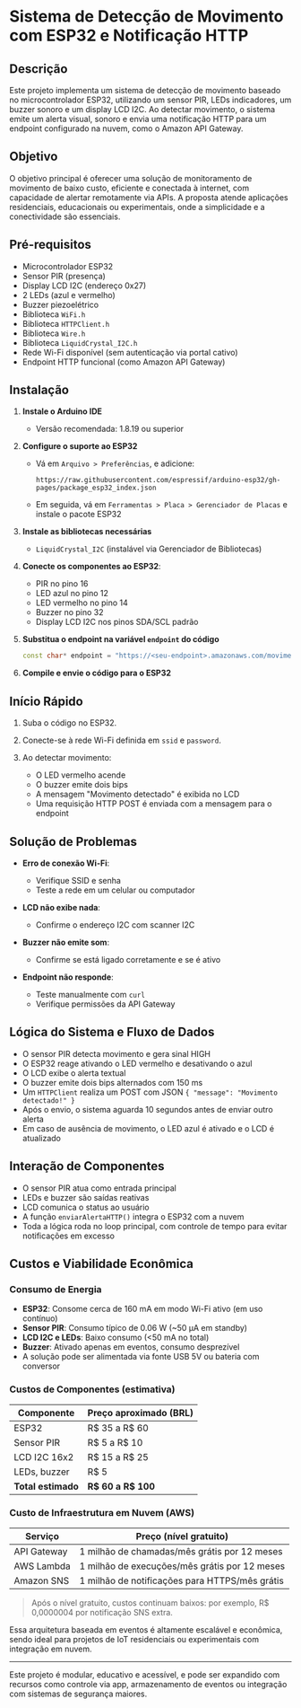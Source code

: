 # Sistema de Detecção de Movimento com ESP32 e Notificação HTTP

## Descrição

Este projeto implementa um sistema de detecção de movimento baseado no microcontrolador ESP32, utilizando um sensor PIR, LEDs indicadores, um buzzer sonoro e um display LCD I2C. Ao detectar movimento, o sistema emite um alerta visual, sonoro e envia uma notificação HTTP para um endpoint configurado na nuvem, como o Amazon API Gateway.

## Objetivo

O objetivo principal é oferecer uma solução de monitoramento de movimento de baixo custo, eficiente e conectada à internet, com capacidade de alertar remotamente via APIs. A proposta atende aplicações residenciais, educacionais ou experimentais, onde a simplicidade e a conectividade são essenciais.

## Pré-requisitos

* Microcontrolador ESP32
* Sensor PIR (presença)
* Display LCD I2C (endereço 0x27)
* 2 LEDs (azul e vermelho)
* Buzzer piezoelétrico
* Biblioteca `WiFi.h`
* Biblioteca `HTTPClient.h`
* Biblioteca `Wire.h`
* Biblioteca `LiquidCrystal_I2C.h`
* Rede Wi-Fi disponível (sem autenticação via portal cativo)
* Endpoint HTTP funcional (como Amazon API Gateway)

## Instalação

1. **Instale o Arduino IDE**

   * Versão recomendada: 1.8.19 ou superior

2. **Configure o suporte ao ESP32**

   * Vá em `Arquivo > Preferências`, e adicione:

     ```
     https://raw.githubusercontent.com/espressif/arduino-esp32/gh-pages/package_esp32_index.json
     ```
   * Em seguida, vá em `Ferramentas > Placa > Gerenciador de Placas` e instale o pacote ESP32

3. **Instale as bibliotecas necessárias**

   * `LiquidCrystal_I2C` (instalável via Gerenciador de Bibliotecas)

4. **Conecte os componentes ao ESP32**:

   * PIR no pino 16
   * LED azul no pino 12
   * LED vermelho no pino 14
   * Buzzer no pino 32
   * Display LCD I2C nos pinos SDA/SCL padrão

5. **Substitua o endpoint na variável `endpoint` do código**

   ```cpp
   const char* endpoint = "https://<seu-endpoint>.amazonaws.com/movimento";
   ```

6. **Compile e envie o código para o ESP32**

## Início Rápido

1. Suba o código no ESP32.
2. Conecte-se à rede Wi-Fi definida em `ssid` e `password`.
3. Ao detectar movimento:

   * O LED vermelho acende
   * O buzzer emite dois bips
   * A mensagem "Movimento detectado" é exibida no LCD
   * Uma requisição HTTP POST é enviada com a mensagem para o endpoint

## Solução de Problemas

* **Erro de conexão Wi-Fi**:

  * Verifique SSID e senha
  * Teste a rede em um celular ou computador

* **LCD não exibe nada**:

  * Confirme o endereço I2C com scanner I2C

* **Buzzer não emite som**:

  * Confirme se está ligado corretamente e se é ativo

* **Endpoint não responde**:

  * Teste manualmente com `curl`
  * Verifique permissões da API Gateway

## Lógica do Sistema e Fluxo de Dados

* O sensor PIR detecta movimento e gera sinal HIGH
* O ESP32 reage ativando o LED vermelho e desativando o azul
* O LCD exibe o alerta textual
* O buzzer emite dois bips alternados com 150 ms
* Um `HTTPClient` realiza um POST com JSON `{ "message": "Movimento detectado!" }`
* Após o envio, o sistema aguarda 10 segundos antes de enviar outro alerta
* Em caso de ausência de movimento, o LED azul é ativado e o LCD é atualizado

## Interação de Componentes

* O sensor PIR atua como entrada principal
* LEDs e buzzer são saídas reativas
* LCD comunica o status ao usuário
* A função `enviarAlertaHTTP()` integra o ESP32 com a nuvem
* Toda a lógica roda no loop principal, com controle de tempo para evitar notificações em excesso

## Custos e Viabilidade Econômica

### Consumo de Energia

* **ESP32**: Consome cerca de 160 mA em modo Wi-Fi ativo (em uso contínuo)
* **Sensor PIR**: Consumo típico de 0.06 W (\~50 µA em standby)
* **LCD I2C e LEDs**: Baixo consumo (<50 mA no total)
* **Buzzer**: Ativado apenas em eventos, consumo desprezível
* A solução pode ser alimentada via fonte USB 5V ou bateria com conversor

### Custos de Componentes (estimativa)

| Componente         | Preço aproximado (BRL) |
| ------------------ | ---------------------- |
| ESP32              | R\$ 35 a R\$ 60        |
| Sensor PIR         | R\$ 5 a R\$ 10         |
| LCD I2C 16x2       | R\$ 15 a R\$ 25        |
| LEDs, buzzer       | R\$ 5                  |
| **Total estimado** | **R\$ 60 a R\$ 100**   |

### Custo de Infraestrutura em Nuvem (AWS)

| Serviço     | Preço (nível gratuito)                         |
| ----------- | ---------------------------------------------- |
| API Gateway | 1 milhão de chamadas/mês grátis por 12 meses   |
| AWS Lambda  | 1 milhão de execuções/mês grátis por 12 meses  |
| Amazon SNS  | 1 milhão de notificações para HTTPS/mês grátis |

> Após o nível gratuito, custos continuam baixos: por exemplo, R\$ 0,0000004 por notificação SNS extra.

Essa arquitetura baseada em eventos é altamente escalável e econômica, sendo ideal para projetos de IoT residenciais ou experimentais com integração em nuvem.

---

Este projeto é modular, educativo e acessível, e pode ser expandido com recursos como controle via app, armazenamento de eventos ou integração com sistemas de segurança maiores.
